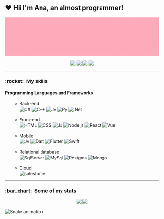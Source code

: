 ## :heart: Hii I'm Ana, an almost programmer! 
<div align="center">
  <img align="center" alt="Ana-gif" src="git.gif">
  <a href="https://github.com/ol-anaa">
    <br><br>
  <a href="https://instagram.com/ol.anaa" target="_blank"><img src="https://img.shields.io/badge/-Instagram-%23E4405F?style=for-the-badge&logo=instagram&logoColor=white" target="_blank"></a>
  <a href="https://open.spotify.com/user/q935avyl4rucvwq0oab9o47dz?si=MuFqAUSQSziZOSrsNDlVHg&utm_source=copy-link" target="_blank"><img src="https://img.shields.io/badge/Spotify-1ED760?&style=for-the-badge&logo=spotify&logoColor=white"></a> 
  <a href="mailto:oliveiraanabeatrizde510@gmail.com"><img src="https://img.shields.io/badge/-Gmail-%23333?style=for-the-badge&logo=gmail&logoColor=white" target="_blank"></a>
  <a href="https://www.linkedin.com/in/anaoliveira1603" target="_blank"><img src="https://img.shields.io/badge/-LinkedIn-%230077B5?style=for-the-badge&logo=linkedin&logoColor=white" target="_blank"></a>
</div>

  ----
  
<div style="display: inline_block">
  <h3>:rocket: &nbsp;My skills </h3>
  <h4>Programming Languages and Frameworks</h4>
  <ol>
    <ul>
        <li>Back-end</li>
        <img align="center" alt="C#" src="https://img.shields.io/badge/C%23-239120?style=for-the-badge&logo=c-sharp&logoColor=white"/>
        <img align="center" alt="C++" src="https://img.shields.io/badge/C%2B%2B-00599C?style=for-the-badge&logo=c%2B%2B&logoColor=white"/>
        <img align="center" alt="Jv" src="https://img.shields.io/badge/Java-ED8B00?style=for-the-badge&logo=openjdk&logoColor=white"/>
        <img align="center" alt="Py" src="https://img.shields.io/badge/Python-3776AB?style=for-the-badge&logo=python&logoColor=white"/>
        <img align="center" alt=".Net" src="https://img.shields.io/badge/.NET-5C2D91?style=for-the-badge&logo=.net&logoColor=white"/>
      <br><br>
        <li>Front-end</li>
        <img align="center" alt="HTML" src="https://img.shields.io/badge/HTML5-E34F26?style=for-the-badge&logo=html5&logoColor=white"/>
        <img align="center" alt="CSS" src="https://img.shields.io/badge/CSS3-1572B6?style=for-the-badge&logo=css3&logoColor=white"/>
        <img align="center" alt="Js" src="https://img.shields.io/badge/JavaScript-F7DF1E?style=for-the-badge&logo=javascript&logoColor=black"/>
        <img align="center" alt="Node.js" src="https://img.shields.io/badge/Node.js-43853D?style=for-the-badge&logo=node.js&logoColor=white"/>
        <img align="center" alt="React" src="https://img.shields.io/badge/React-20232A?style=for-the-badge&logo=react&logoColor=61DAFB"/>
        <img align="center" alt="Vue" src="https://img.shields.io/badge/Vue.js-35495E?style=for-the-badge&logo=vue.js&logoColor=4FC08D"/>
    <br><br>
        <li>Mobile</li> 
        <img align="center" alt="Jv" src="https://img.shields.io/badge/Java-ED8B00?style=for-the-badge&logo=openjdk&logoColor=white"/>
        <img align="center" alt="Dart" src="https://img.shields.io/badge/Dart-0175C2?style=for-the-badge&logo=dart&logoColor=white"/>
        <img align="center" alt="Flutter" src="https://img.shields.io/badge/Flutter-02569B?style=for-the-badge&logo=flutter&logoColor=white"/>
        <img align="center" alt="Swift" src="https://img.shields.io/badge/Swift-FA7343?style=for-the-badge&logo=swift&logoColor=white"/>
      <br><br>
        <li>Relational database</li>
        <img align="center" alt="SqlServer" src="https://img.shields.io/badge/Microsoft%20SQL%20Server-CC2927?style=for-the-badge&logo=microsoft%20sql%20server&logoColor=white"/>
        <img align="center" alt="MySql" src="https://img.shields.io/badge/MySQL-005C84?style=for-the-badge&logo=mysql&logoColor=white"/>
        <img align="center" alt="Postgres" src="https://img.shields.io/badge/PostgreSQL-316192?style=for-the-badge&logo=postgresql&logoColor=white"/>
        <img align="center" alt="Mongo" src="https://img.shields.io/badge/MongoDB-4EA94B?style=for-the-badge&logo=mongodb&logoColor=white"/>
      <br><br>
        <li>Cloud</li>
        <img align="center" alt="salesforce" src="https://img.shields.io/badge/Salesforce-00A1E0?style=for-the-badge&logo=Salesforce&logoColor=white"/>
    </ul>
  <ol>
</div> 
    
  ----
    
<h3>:bar_chart: &nbsp;Some of my stats</h3>   
<div align="center" style="display: inline_block">
  <img height="200em" src="https://github-readme-stats.vercel.app/api?username=ol-anaa&show_icons=true&theme=dracula&include_all_commits=true&count_private=true"/>
  <img height="200em" src="https://github-readme-stats.vercel.app/api/top-langs/?username=ol-anaa&layout=compact&langs_count=7&theme=dracula"/>
</div>
    
  ![Snake animation](https://github.com/ol-anaa/ol-anaa/blob/output/github-contribution-grid-snake.svg)
</div>
